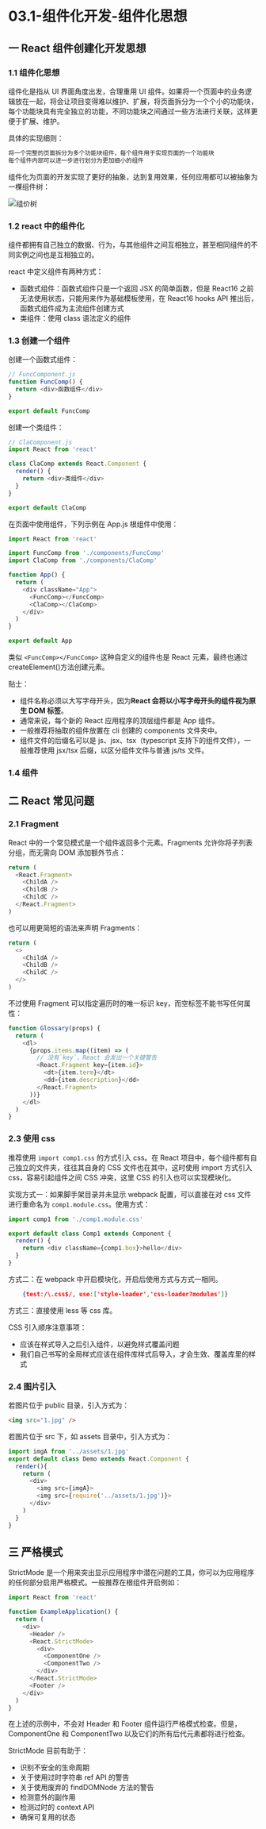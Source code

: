 # 03.1-组件化开发-组件化思想

## 一 React 组件创建化开发思想

### 1.1 组件化思想

组件化是指从 UI 界面角度出发，合理重用 UI 组件。如果将一个页面中的业务逻辑放在一起，将会让项目变得难以维护、扩展，将页面拆分为一个个小的功能块，每个功能块具有完全独立的功能，不同功能块之间通过一些方法进行关联，这样更便于扩展、维护。

具体的实现细则：

```txt
将一个完整的页面拆分为多个功能块组件，每个组件用于实现页面的一个功能块
每个组件内部可以进一步进行划分为更加细小的组件
```

组件化为页面的开发实现了更好的抽象，达到复用效果，任何应用都可以被抽象为一棵组件树：

![组价树](../images/mvvm/vue-02.png)

### 1.2 react 中的组件化

组件都拥有自己独立的数据、行为，与其他组件之间互相独立，甚至相同组件的不同实例之间也是互相独立的。

react 中定义组件有两种方式：

- 函数式组件：函数式组件只是一个返回 JSX 的简单函数，但是 React16 之前无法使用状态，只能用来作为基础模板使用，在 React16 hooks API 推出后，函数式组件成为主流组件创建方式
- 类组件：使用 class 语法定义的组件

### 1.3 创建一个组件

创建一个函数式组件：

```js
// FuncComponent.js
function FuncComp() {
  return <div>函数组件</div>
}

export default FuncComp
```

创建一个类组件：

```js
// ClaComponent.js
import React from 'react'

class ClaComp extends React.Component {
  render() {
    return <div>类组件</div>
  }
}

export default ClaComp
```

在页面中使用组件，下列示例在 App.js 根组件中使用：

```js
import React from 'react'

import FuncComp from './components/FuncComp'
import ClaComp from './components/ClaComp'

function App() {
  return (
    <div className="App">
      <FuncComp></FuncComp>
      <ClaComp></ClaComp>
    </div>
  )
}

export default App
```

类似 `<FuncComp></FuncComp>` 这种自定义的组件也是 React 元素，最终也通过 createElement()方法创建元素。

贴士：

- 组件名称必须以大写字母开头，因为**React 会将以小写字母开头的组件视为原生 DOM 标签**。
- 通常来说，每个新的 React 应用程序的顶层组件都是 App 组件。
- 一般推荐将抽取的组件放置在 cli 创建的 components 文件夹中。
- 组件文件的后缀名可以是 js、jsx、tsx（typescript 支持下的组件文件），一般推荐使用 jsx/tsx 后缀，以区分组件文件与普通 js/ts 文件。

### 1.4 组件

## 二 React 常见问题

### 2.1 Fragment

React 中的一个常见模式是一个组件返回多个元素。Fragments 允许你将子列表分组，而无需向 DOM 添加额外节点：

```js
return (
  <React.Fragment>
    <ChildA />
    <ChildB />
    <ChildC />
  </React.Fragment>
)
```

也可以用更简短的语法来声明 Fragments：

```js
return (
  <>
    <ChildA />
    <ChildB />
    <ChildC />
  </>
)
```

不过使用 Fragment 可以指定遍历时的唯一标识 key，而空标签不能书写任何属性：

```js
function Glossary(props) {
  return (
    <dl>
      {props.items.map((item) => (
        // 没有`key`，React 会发出一个关键警告
        <React.Fragment key={item.id}>
          <dt>{item.term}</dt>
          <dd>{item.description}</dd>
        </React.Fragment>
      ))}
    </dl>
  )
}
```

### 2.3 使用 css

推荐使用 `import comp1.css` 的方式引入 css。在 React 项目中，每个组件都有自己独立的文件夹，往往其自身的 CSS 文件也在其中，这时使用 import 方式引入 css，容易引起组件之间 CSS 冲突，这里 CSS 的引入也可以实现模块化。

实现方式一：如果脚手架目录并未显示 webpack 配置，可以直接在对 css 文件进行重命名为 `comp1.module.css`。使用方式：

```js
import comp1 from './comp1.module.css'

export default class Comp1 extends Component {
  render() {
    return <div className={comp1.box}>hello</div>
  }
}
```

方式二：在 webpack 中开启模块化，开启后使用方式与方式一相同。

```json
    {test:/\.css$/, use:['style-loader','css-loader?modules']}
```

方式三：直接使用 less 等 css 库。

CSS 引入顺序注意事项：

- 应该在样式导入之后引入组件，以避免样式覆盖问题
- 我们自己书写的全局样式应该在组件库样式后导入，才会生效、覆盖库里的样式

### 2.4 图片引入

若图片位于 public 目录，引入方式为：

```html
<img src="1.jpg" />
```

若图片位于 src 下，如 assets 目录中，引入方式为：

```js
import imgA from '../assets/1.jpg'
export default class Demo extends React.Component {
  render(){
    return (
      <div>
        <img src={imgA}>
        <img src={require('../assets/1.jpg')}>
      </div>
    )
  }
}
```

## 三 严格模式

StrictMode 是一个用来突出显示应用程序中潜在问题的工具，你可以为应用程序的任何部分启用严格模式。一般推荐在根组件开启例如：

```js
import React from 'react'

function ExampleApplication() {
  return (
    <div>
      <Header />
      <React.StrictMode>
        <div>
          <ComponentOne />
          <ComponentTwo />
        </div>
      </React.StrictMode>
      <Footer />
    </div>
  )
}
```

在上述的示例中，不会对 Header 和 Footer 组件运行严格模式检查。但是，ComponentOne 和 ComponentTwo 以及它们的所有后代元素都将进行检查。

StrictMode 目前有助于：

- 识别不安全的生命周期
- 关于使用过时字符串 ref API 的警告
- 关于使用废弃的 findDOMNode 方法的警告
- 检测意外的副作用
- 检测过时的 context API
- 确保可复用的状态
